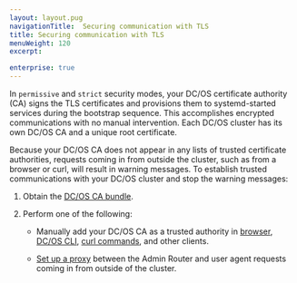 ```yaml
---
layout: layout.pug
navigationTitle:  Securing communication with TLS
title: Securing communication with TLS
menuWeight: 120
excerpt:

enterprise: true
---
```



In `permissive` and `strict` security modes, your DC/OS certificate authority (CA) signs the TLS certificates and provisions them to systemd-started services during the bootstrap sequence. This accomplishes encrypted communications with no manual intervention. Each DC/OS cluster has its own DC/OS CA and a unique root certificate.

Because your DC/OS CA does not appear in any lists of trusted certificate authorities, requests coming in from outside the cluster, such as from a browser or curl, will result in warning messages. To establish trusted communications with your DC/OS cluster and stop the warning messages:

1. Obtain the [DC/OS CA bundle](/1.10/networking/tls-ssl/get-cert/).

1. Perform one of the following:

     - Manually add your DC/OS CA as a trusted authority in [browser](/1.10/networking/tls-ssl/ca-trust-browser/), [DC/OS CLI](/1.10/networking/tls-ssl/ca-trust-cli/), [curl commands](/1.10/networking/tls-ssl/ca-trust-curl/), and other clients.

     - [Set up a proxy](/1.10/networking/tls-ssl/haproxy-adminrouter/) between the Admin Router and user agent requests coming in from outside of the cluster.
